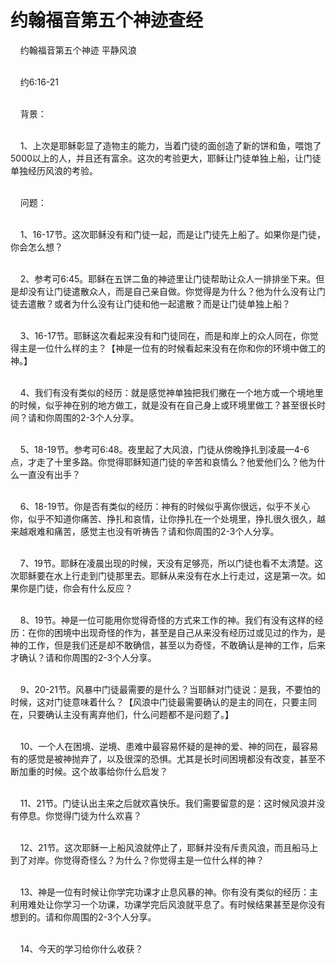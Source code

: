 # 约翰福音第五个神迹查经



<p>&nbsp; &nbsp; 约翰福音第五个神迹&nbsp;平静风浪</p>

<p><br />
&nbsp; &nbsp; 约6:16-21</p>

<p><br />
&nbsp; &nbsp; 背景：</p>

<p><br />
&nbsp; &nbsp; 1、上次是耶稣彰显了造物主的能力，当着门徒的面创造了新的饼和鱼，喂饱了5000以上的人，并且还有富余。这次的考验更大，耶稣让门徒单独上船，让门徒单独经历风浪的考验。</p>

<p><br />
&nbsp; &nbsp; 问题：</p>

<p><br />
&nbsp; &nbsp; 1、16-17节。这次耶稣没有和门徒一起，而是让门徒先上船了。如果你是门徒，你会怎么想？</p>

<p><br />
&nbsp; &nbsp; 2、参考可6:45。耶稣在五饼二鱼的神迹里让门徒帮助让众人一排排坐下来。但是却没有让门徒遣散众人，而是自己亲自做。你觉得是为什么？他为什么没有让门徒去遣散？或者为什么没有让门徒和他一起遣散？而是让门徒单独上船？</p>

<p><br />
&nbsp; &nbsp; 3、16-17节。耶稣这次看起来没有和门徒同在，而是和岸上的众人同在，你觉得主是一位什么样的主？【神是一位有的时候看起来没有在你和你的环境中做工的神。】</p>

<p><br />
&nbsp; &nbsp; 4、我们有没有类似的经历：就是感觉神单独把我们撇在一个地方或一个境地里的时候，似乎神在别的地方做工，就是没有在自己身上或环境里做工？甚至很长时间？请和你周围的2-3个人分享。</p>

<p><br />
&nbsp; &nbsp; 5、18-19节。参考可6:48。夜里起了大风浪，门徒从傍晚挣扎到凌晨—4-6点，才走了十里多路。你觉得耶稣知道门徒的辛苦和哀情么？他爱他们么？他为什么一直没有出手？</p>

<p><br />
&nbsp; &nbsp; 6、18-19节。你是否有类似的经历：神有的时候似乎离你很远，似乎不关心你，似乎不知道你痛苦、挣扎和哀情，让你挣扎在一个处境里，挣扎很久很久，越来越艰难和痛苦，感觉主也没有听祷告？请和你周围的2-3个人分享。</p>

<p><br />
&nbsp; &nbsp; 7、19节。耶稣在凌晨出现的时候，天没有足够亮，所以门徒也看不太清楚。这次耶稣要在水上行走到门徒那里去。耶稣从来没有在水上行走过，这是第一次。如果你是门徒，你会有什么反应？</p>

<p><br />
&nbsp; &nbsp; 8、19节。神是一位可能用你觉得奇怪的方式来工作的神。我们有没有这样的经历：在你的困境中出现奇怪的作为，甚至是自己从来没有经历过或见过的作为，是神的工作，但是我们还是却不敢确信，甚至以为奇怪，不敢确认是神的工作，后来才确认？请和你周围的2-3个人分享。</p>

<p><br />
&nbsp; &nbsp; 9、20-21节。风暴中门徒最需要的是什么？当耶稣对门徒说：是我，不要怕的时候，这对门徒意味着什么？【风浪中门徒最需要确认的是主的同在，只要主同在，只要确认主没有离弃他们，什么问题都不是问题了。】</p>

<p><br />
&nbsp; &nbsp; 10、一个人在困境、逆境、患难中最容易怀疑的是神的爱、神的同在，最容易有的感觉是被神抛弃了，以及很深的恐惧。尤其是长时间困境都没有改变，甚至不断加重的时候。这个故事给你什么启发？</p>

<p><br />
&nbsp; &nbsp; 11、21节。门徒认出主来之后就欢喜快乐。我们需要留意的是：这时候风浪并没有停息。你觉得门徒为什么欢喜？</p>

<p><br />
&nbsp; &nbsp; 12、21节。这次耶稣一上船风浪就停止了，耶稣并没有斥责风浪，而且船马上到了对岸。你觉得奇怪么？为什么？你觉得主是一位什么样的神？</p>

<p><br />
&nbsp; &nbsp; 13、神是一位有时候让你学完功课才止息风暴的神。你有没有类似的经历：主利用难处让你学习一个功课，功课学完后风浪就平息了。有时候结果甚至是你没有想到的。请和你周围的2-3个人分享。</p>

<p><br />
&nbsp; &nbsp; 14、今天的学习给你什么收获？<br />
&nbsp;</p>